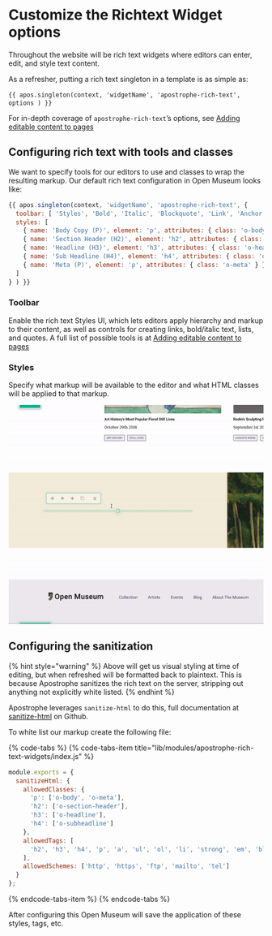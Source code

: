 # Customize the Richtext Widget options

Throughout the website will be rich text widgets where editors can enter, edit, and style text content.

 As a refresher, putting a rich text singleton in a template is as simple as:

```markup
{{ apos.singleton(context, 'widgetName', 'apostrophe-rich-text', options ) }}
```

For in-depth coverage of `apostrophe-rich-text`’s options, see [Adding editable content to pages](https://docs.apostrophecms.org/apostrophe/tutorials/getting-started/adding-editable-content-to-pages#apostrophe-rich-text)

## Configuring rich text with tools and classes

We want to specify tools for our editors to use and classes to wrap the resulting markup. Our default rich text configuration in Open Museum looks like:

```javascript
{{ apos.singleton(context, 'widgetName', 'apostrophe-rich-text', {
  toolbar: [ 'Styles', 'Bold', 'Italic', 'Blockquote', 'Link', 'Anchor', 'Unlink', 'NumberedList', 'BulletedList' ],
  styles: [
    { name: 'Body Copy (P)', element: 'p', attributes: { class: 'o-body' } },
    { name: 'Section Header (H2)', element: 'h2', attributes: { class: 'o-section-header' } },
    { name: 'Headline (H3)', element: 'h3', attributes: { class: 'o-headline' } },
    { name: 'Sub Headline (H4)', element: 'h4', attributes: { class: 'o-subheadline' } },
    { name: 'Meta (P)', element: 'p', attributes: { class: 'o-meta' } }
  ]
} ) }}
```

### Toolbar

Enable the rich text Styles UI, which lets editors apply hierarchy and markup to their content, as well as controls for creating links, bold/italic text, lists, and quotes. A full list of possible tools is at [Adding editable content to pages](https://docs.apostrophecms.org/apostrophe/tutorials/getting-started/adding-editable-content-to-pages#toolbar)

### Styles

Specify what markup will be available to the editor and what HTML classes will be applied to that markup.

![The resulting richtext editor](../.gitbook/assets/apostrophe-richtext-editor.gif)

## Configuring the sanitization

{% hint style="warning" %}
Above will get us visual styling at time of editing, but when refreshed will be formatted back to plaintext. This is because Apostrophe sanitizes the rich text on the server, stripping out anything not explicitly white listed.
{% endhint %}

Apostrophe leverages `sanitize-html` to do this, full documentation at [sanitize-html](https://github.com/punkave/sanitize-html) on Github.

To white list our markup create the following file:

{% code-tabs %}
{% code-tabs-item title="lib/modules/apostrophe-rich-text-widgets/index.js" %}
```javascript
module.exports = {
  sanitizeHtml: {
    allowedClasses: {
      'p': ['o-body', 'o-meta'],
      'h2': ['o-section-header'],
      'h3': ['o-headline'],
      'h4': ['o-subheadline']
    },
    allowedTags: [
      'h2', 'h3', 'h4', 'p', 'a', 'ul', 'ol', 'li', 'strong', 'em', 'blockquote'
    ],
    allowedSchemes: ['http', 'https', 'ftp', 'mailto', 'tel']
  }
};
```
{% endcode-tabs-item %}
{% endcode-tabs %}

After configuring this Open Museum will save the application of these styles, tags, etc.

